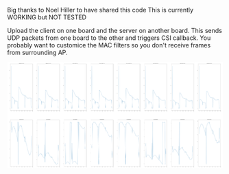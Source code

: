 Big thanks to Noel Hiller to have shared this code
This is currently WORKING but NOT TESTED

Upload the client on one board and the server on another board. This sends UDP packets from one board to the other and triggers CSI callback.
You probably want to customice the MAC filters so you don't receive frames from surrounding AP.

![Alt text](create_STA_and_AP/capture.png?raw=true "Title")

